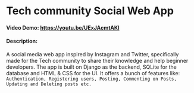 # Tech community Social Web App
#### Video Demo:  https://youtu.be/UExJAcmtAKI
#### Description:
A social media web app inspired by Instagram and Twitter, specifically made for the Tech community to share their knowledge and help beginner developers.
The app is built on Django as the backend, SQLite for the database and HTML & CSS for the UI. 
It offers a bunch of features like: ```Authentication, Registering users, Posting, Commenting on Posts, Updating and Deleting posts etc.```

